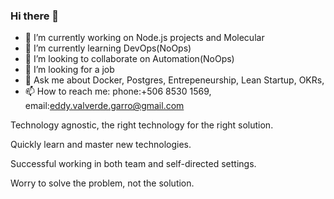 ### Hi there 👋

<!--
**eddy-dot/eddy-dot** is a ✨ _special_ ✨ repository because its `README.md` (this file) appears on your GitHub profile.

Here are some ideas to get you started:

- 🔭 I’m currently working on ...
- 🌱 I’m currently learning ...
- 👯 I’m looking to collaborate on ...
- 🤔 I’m looking for help with ...
- 💬 Ask me about ...
- 📫 How to reach me: ...
- 😄 Pronouns: ...
- ⚡ Fun fact: ...
-->
- 🔭 I’m currently working on Node.js projects and Molecular
- 🌱 I’m currently learning DevOps(NoOps)
- 👯 I’m looking to collaborate on Automation(NoOps)
- 🤔 I’m looking for a job
- 💬 Ask me about Docker, Postgres, Entrepeneurship, Lean Startup, OKRs,
- 📫 How to reach me: phone:+506 8530 1569, email:eddy.valverde.garro@gmail.com

Technology agnostic, the right technology for the right solution.

Quickly learn and master new technologies.

Successful working in both team and self-directed settings.

Worry to solve the problem, not the solution.


